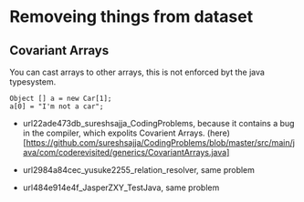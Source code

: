 
# Removeing things from dataset 

## Covariant Arrays

You can cast arrays to other arrays, this is not enforced byt the java
typesystem.

```
Object [] a = new Car[1];
a[0] = "I'm not a car";
```

-   url22ade473db_sureshsajja_CodingProblems, because it contains a bug in the
	  compiler, which expolits Covarient Arrays.
	  (here)[https://github.com/sureshsajja/CodingProblems/blob/master/src/main/java/com/coderevisited/generics/CovariantArrays.java]

-  url2984a84cec_yusuke2255_relation_resolver, same problem

-  url484e914e4f_JasperZXY_TestJava, same problem
